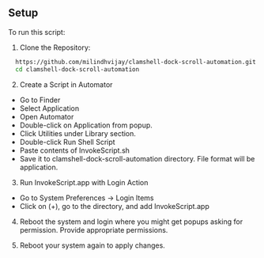 ## Setup

To run this script:

1. Clone the Repository:

```bash
  https://github.com/milindhvijay/clamshell-dock-scroll-automation.git
  cd clamshell-dock-scroll-automation
```

2. Create a Script in Automator

* Go to Finder
* Select Application
* Open Automator
* Double-click on Application from popup.
* Click Utilities under Library section.
* Double-click Run Shell Script
* Paste contents of InvokeScript.sh
* Save it to clamshell-dock-scroll-automation directory. File format will be application.

3. Run InvokeScript.app with Login Action

* Go to System Preferences -> Login Items
* Click on (+), go to the directory, and add InvokeScript.app

4. Reboot the system and login where you might get popups asking for permission. Provide appropriate permissions.

5. Reboot your system again to apply changes.
